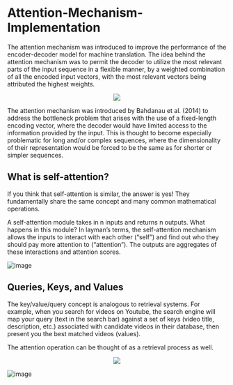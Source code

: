 # Attention-Mechanism-Implementation

The attention mechanism was introduced to improve the performance of the encoder-decoder model for machine translation. The idea behind the attention mechanism was to permit the decoder to utilize the most relevant parts of the input sequence in a flexible manner, by a weighted combination of all the encoded input vectors, with the most relevant vectors being attributed the highest weights.

<p align="center">
  <img src="https://user-images.githubusercontent.com/64821137/220428391-fb72cd39-ce07-4dd1-b565-5821ecbddb17.png" />
</p>

The attention mechanism was introduced by Bahdanau et al. (2014) to address the bottleneck problem that arises with the use of a fixed-length encoding vector, where the decoder would have limited access to the information provided by the input. This is thought to become especially problematic for long and/or complex sequences, where the dimensionality of their representation would be forced to be the same as for shorter or simpler sequences.

## What is self-attention?

If you think that self-attention is similar, the answer is yes! They fundamentally share the same concept and many common mathematical operations.

A self-attention module takes in n inputs and returns n outputs. What happens in this module? In layman’s terms, the self-attention mechanism allows the inputs to interact with each other (“self”) and find out who they should pay more attention to (“attention”). The outputs are aggregates of these interactions and attention scores.

![image](https://user-images.githubusercontent.com/64821137/220429271-2186e2e4-899a-4aec-b3d2-26fbff81dcbf.png)


## Queries, Keys, and Values

The key/value/query concept is analogous to retrieval systems. For example, when you search for videos on Youtube, the search engine will map your query (text in the search bar) against a set of keys (video title, description, etc.) associated with candidate videos in their database, then present you the best matched videos (values).

The attention operation can be thought of as a retrieval process as well.

<p align="center">
  <img src="https://user-images.githubusercontent.com/64821137/220430122-ea844bfa-a26f-45fd-8851-f1eeb7a2b3f8.png" />
</p>

![image](https://user-images.githubusercontent.com/64821137/220433640-9638efe8-7010-4293-adf5-60d9b81e12ec.png)

